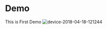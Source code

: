 # Demo
This is First Demo
![device-2018-04-18-121244](https://user-images.githubusercontent.com/38426628/38921208-97e0b82a-430e-11e8-9e34-66332ffbd9b3.png)
